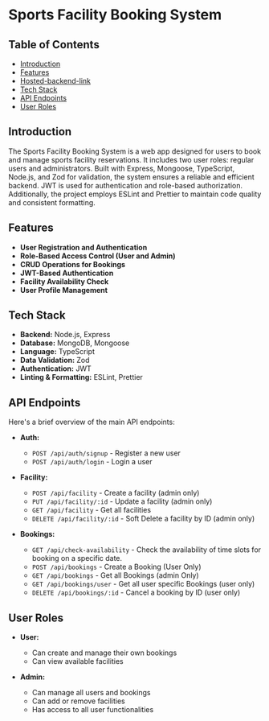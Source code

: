 # Sports Facility Booking System

## Table of Contents

- [Introduction](#introduction)
- [Features](#features)
- [Hosted-backend-link](#https://gametheory-assignment-1.onrender.com/)
- [Tech Stack](#tech-stack)
- [API Endpoints](#api-endpoints)
- [User Roles](#user-roles)

## Introduction

The Sports Facility Booking System is a web app designed for users to book and manage sports facility reservations. It includes two user roles: regular users and administrators. Built with Express, Mongoose, TypeScript, Node.js, and Zod for validation, the system ensures a reliable and efficient backend. JWT is used for authentication and role-based authorization. Additionally, the project employs ESLint and Prettier to maintain code quality and consistent formatting.

## Features

- **User Registration and Authentication**
- **Role-Based Access Control (User and Admin)**
- **CRUD Operations for Bookings**
- **JWT-Based Authentication**
- **Facility Availability Check**
- **User Profile Management**

## Tech Stack

- **Backend:** Node.js, Express
- **Database:** MongoDB, Mongoose
- **Language:** TypeScript
- **Data Validation:** Zod
- **Authentication:** JWT
- **Linting & Formatting:** ESLint, Prettier

## API Endpoints

Here's a brief overview of the main API endpoints:

- **Auth:**

  - `POST /api/auth/signup` - Register a new user
  - `POST /api/auth/login` - Login a user

- **Facility:**

  - `POST /api/facility` - Create a facility (admin only)
  - `PUT /api/facility/:id` - Update a facility (admin only)
  - `GET /api/facility` - Get all facilities
  - `DELETE /api/facility/:id` - Soft Delete a facility by ID (admin only)

- **Bookings:**
  - `GET /api/check-availability` - Check the availability of time slots for booking on a specific date.
  - `POST /api/bookings` - Create a Booking (User Only)
  - `GET /api/bookings` - Get all Bookings (admin Only)
  - `GET /api/bookings/user` - Get all user specific Bookings (user only)
  - `DELETE /api/bookings/:id` - Cancel a booking by ID (user only)

## User Roles

- **User:**
  - Can create and manage their own bookings
  - Can view available facilities

- **Admin:**
  - Can manage all users and bookings
  - Can add or remove facilities
  - Has access to all user functionalities

